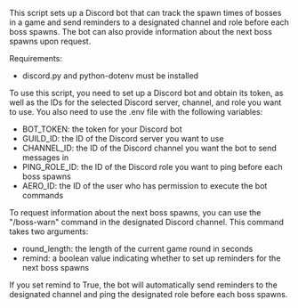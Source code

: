 This script sets up a Discord bot that can track the spawn times of bosses in a game and send reminders to a designated channel and role before each boss spawns. The bot can also provide information about the next boss spawns upon request.

Requirements:
- discord.py and python-dotenv must be installed

To use this script, you need to set up a Discord bot and obtain its token, as well as the IDs for the selected Discord server, channel, and role you want to use. You also need to use the .env file with the following variables:
- BOT_TOKEN: the token for your Discord bot
- GUILD_ID: the ID of the Discord server you want to use
- CHANNEL_ID: the ID of the Discord channel you want the bot to send messages in
- PING_ROLE_ID: the ID of the Discord role you want to ping before each boss spawns
- AERO_ID: the ID of the user who has permission to execute the bot commands

To request information about the next boss spawns, you can use the "/boss-warn" command in the designated Discord channel. This command takes two arguments:
- round_length: the length of the current game round in seconds
- remind: a boolean value indicating whether to set up reminders for the next boss spawns

If you set remind to True, the bot will automatically send reminders to the designated channel and ping the designated role before each boss spawns.


